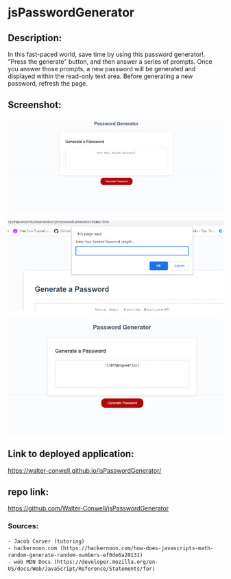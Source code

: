 # jsPasswordGenerator

## Description:

In this fast-paced world, save time by using this password generator!. "Press the generate" button, and then answer a series of prompts. Once you answer those prompts, a new password will be generated and displayed within the read-only text area. Before generating a new password, refresh the page.

## Screenshot:

![passwordGenStart](./assets/images/image.png)

![prompts](./assets/images/prompt.PNG)

![newPassword](./assets/images/image-2.png)

## Link to deployed application:

https://walter-conwell.github.io/jsPasswordGenerator/

## repo link:

https://github.com/Walter-Conwell/jsPasswordGenerator

### Sources:

```
- Jacob Carver (tutoring)
- hackernoon.com (https://hackernoon.com/how-does-javascripts-math-random-generate-random-numbers-ef0de6a20131)
- web MDN Docs (https://developer.mozilla.org/en-US/docs/Web/JavaScript/Reference/Statements/for)

```
